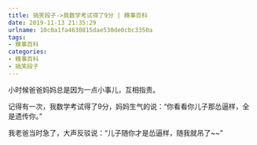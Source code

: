 ```yaml
---
title: 搞笑段子->我数学考试得了9分 | 糗事百科
date: 2019-11-13 21:35:29
urlname: 10c0a1fa4630815dae530de0cbc3350a
tags: 
- 糗事百科
categories:
- 糗事百科
- 搞笑段子
---
```

小时候爸爸妈妈总是因为一点小事儿，互相指责。

记得有一次，我数学考试得了9分，妈妈生气的说：“你看看你儿子那怂逼样，全是遗传你。”

我老爸当时急了，大声反驳说：“儿子随你才是怂逼样，随我就吊了~~”


